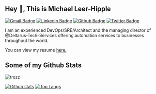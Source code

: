 ## Hey 👋, This is Michael Leer-Hipple
[![Gmail Badge](https://img.shields.io/badge/-michael@deltarus.io-c14438?style=flat&logo=Gmail&logoColor=white&link=mailto:michael@deltarus.io)](mailto:michael@deltarus.io) 
[![Linkedin Badge](https://img.shields.io/badge/-trozz-0072b1?style=flat&logo=Linkedin&logoColor=white&link=https://www.linkedin.com/in/trozz/)](https://www.linkedin.com/in/trozz/) [![Github Badge](https://img.shields.io/badge/-trozz-grey?style=flat&logo=github&logoColor=white&link=https://github.com/trozz/)](https://www.github.com/trozz/) [![Twitter Badge](https://img.shields.io/badge/-trozz-00acee?style=flat&logo=twitter&logoColor=white&link=https://twitter.com/trozz/)](https://www.twitter.com/trozz/) <p align='left'>I am an experienced DevOps/SRE/Architect and the managing director of @Deltarus-Tech-Services offering automation services to businesses throughout the world.</p><p align='left'> You can view my resume <a href='https://cv.trozzy.net/ ' target=_blank><u>here</u>.</a></p>
## Some of my Github Stats
<p align=left> <img src=https://komarev.com/ghpvc/?username=trozz alt=trozz /> </p>

[![Github stats](https://github-readme-stats.vercel.app/api?username=trozz&show_icons=true&include_all_commits=true&count_private=true&show_icons=true&theme=dracula)](https://github.com/trozz/github-readme-stats)
[![Top Langs](https://github-readme-stats.vercel.app/api/top-langs/?username=trozz&layout=compact&hide=shell&count_private=true&show_icons=true&theme=dracula)](https://github.com/trozz/github-readme-stats)
